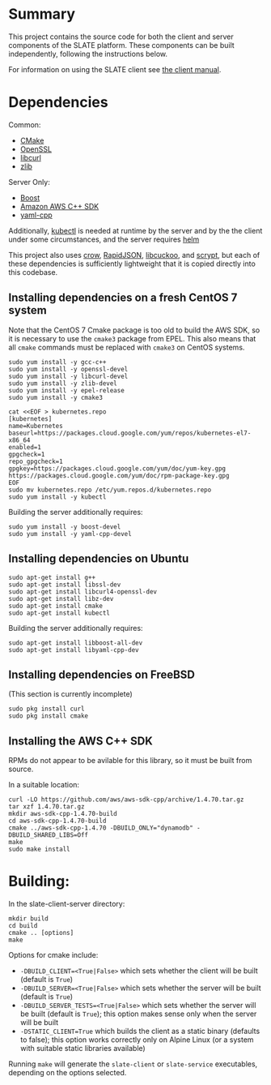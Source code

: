 Summary
=======
This project contains the source code for both the client and server components of the SLATE platform. These components can be built independently, following the instructions below. 

For information on using the SLATE client see [the client manual](resources/docs/client_manual.md). 

Dependencies
============

Common:

- [CMake](https://cmake.org)
- [OpenSSL](https://www.openssl.org)
- [libcurl](https://curl.haxx.se/libcurl/)
- [zlib](https://www.zlib.net)

Server Only:

- [Boost](https://www.boost.org)
- [Amazon AWS C++ SDK](https://github.com/aws/aws-sdk-cpp)
- [yaml-cpp](https://github.com/jbeder/yaml-cpp)

Additionally, [kubectl](https://kubernetes.io/docs/tasks/tools/install-kubectl/) is needed at runtime by the server and by the the client under some circumstances, and the server requires [helm](https://helm.sh)

This project also uses [crow](https://github.com/ipkn/crow), [RapidJSON](http://rapidjson.org), [libcuckoo](https://github.com/efficient/libcuckoo), and [scrypt](https://www.tarsnap.com/scrypt.html), but each of these dependencies is sufficiently lightweight that it is copied directly into this codebase. 

Installing dependencies on a fresh CentOS 7 system
--------------------------------------------------
Note that the CentOS 7 Cmake package is too old to build the AWS SDK, so it is necessary to use the `cmake3` package from EPEL. This also means that all `cmake` commands must be replaced with `cmake3` on CentOS systems. 

	sudo yum install -y gcc-c++
	sudo yum install -y openssl-devel
	sudo yum install -y libcurl-devel
	sudo yum install -y zlib-devel
	sudo yum install -y epel-release
	sudo yum install -y cmake3
	
	cat <<EOF > kubernetes.repo
	[kubernetes]
	name=Kubernetes
	baseurl=https://packages.cloud.google.com/yum/repos/kubernetes-el7-x86_64
	enabled=1
	gpgcheck=1
	repo_gpgcheck=1
	gpgkey=https://packages.cloud.google.com/yum/doc/yum-key.gpg https://packages.cloud.google.com/yum/doc/rpm-package-key.gpg
	EOF
	sudo mv kubernetes.repo /etc/yum.repos.d/kubernetes.repo
	sudo yum install -y kubectl
	
Building the server additionally requires:

	sudo yum install -y boost-devel
	sudo yum install -y yaml-cpp-devel

Installing dependencies on Ubuntu
---------------------------------
	sudo apt-get install g++  
	sudo apt-get install libssl-dev
	sudo apt-get install libcurl4-openssl-dev
	sudo apt-get install libz-dev
	sudo apt-get install cmake
	sudo apt-get install kubectl
	
Building the server additionally requires:

	sudo apt-get install libboost-all-dev
	sudo apt-get install libyaml-cpp-dev
	
Installing dependencies on FreeBSD
----------------------------------
(This section is currently incomplete)

	sudo pkg install curl
	sudo pkg install cmake

Installing the AWS C++ SDK
--------------------------
RPMs do not appear to be avilable for this library, so it must be built from source. 

In a suitable location:

	curl -LO https://github.com/aws/aws-sdk-cpp/archive/1.4.70.tar.gz
	tar xzf 1.4.70.tar.gz
	mkdir aws-sdk-cpp-1.4.70-build
	cd aws-sdk-cpp-1.4.70-build
	cmake ../aws-sdk-cpp-1.4.70 -DBUILD_ONLY="dynamodb" -DBUILD_SHARED_LIBS=Off
	make
	sudo make install


Building:
=========
In the slate-client-server directory:

	mkdir build
	cd build
	cmake .. [options]
	make
	
Options for cmake include:

- `-DBUILD_CLIENT=<True|False>` which sets whether the client will be built (default is `True`)
- `-DBUILD_SERVER=<True|False>` which sets whether the server will be built (default is `True`)
- `-DBUILD_SERVER_TESTS=<True|False>` which sets whether the server will be built (default is `True`); this option makes sense only when the server will be built
- `-DSTATIC_CLIENT=True` which builds the client as a static binary (defaults to false); this option works correctly only on Alpine Linux (or a system with suitable static libraries available)

Running `make` will generate the `slate-client` or `slate-service` executables, depending on the options selected. 
